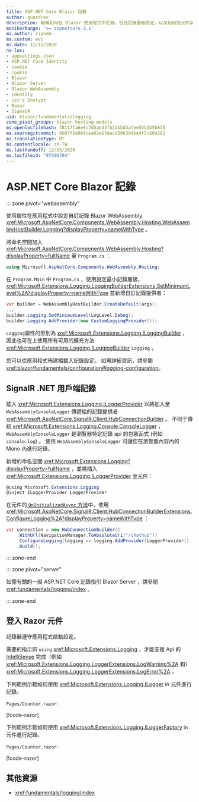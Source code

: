 ```yaml
---
title: ASP.NET Core Blazor 記錄
author: guardrex
description: 瞭解如何在 Blazor 應用程式中記錄，包括記錄層級設定，以及如何從元件寫入記錄訊息 Razor 。
monikerRange: '>= aspnetcore-3.1'
ms.author: riande
ms.custom: mvc
ms.date: 12/11/2020
no-loc:
- appsettings.json
- ASP.NET Core Identity
- cookie
- Cookie
- Blazor
- Blazor Server
- Blazor WebAssembly
- Identity
- Let's Encrypt
- Razor
- SignalR
uid: blazor/fundamentals/logging
zone_pivot_groups: blazor-hosting-models
ms.openlocfilehash: 78117fa6e9c7d5aed3fb31bbd3afee55b3b5b875
ms.sourcegitcommit: 6b87f2e064cea02e65dacd206394b44f5c604282
ms.translationtype: MT
ms.contentlocale: zh-TW
ms.lasthandoff: 12/15/2020
ms.locfileid: "97506704"
---
```

# <a name="aspnet-core-no-locblazor-logging"></a>ASP.NET Core Blazor 記錄

::: zone pivot="webassembly"

使用屬性在應用程式中設定自訂記錄 Blazor WebAssembly <xref:Microsoft.AspNetCore.Components.WebAssembly.Hosting.WebAssemblyHostBuilder.Logging?displayProperty=nameWithType> 。

將命名空間加入 <xref:Microsoft.AspNetCore.Components.WebAssembly.Hosting?displayProperty=fullName> 至 `Program.cs` ：

```csharp
using Microsoft.AspNetCore.Components.WebAssembly.Hosting;
```

在 `Program.Main` 中 `Program.cs` ，使用設定最小記錄層級， <xref:Microsoft.Extensions.Logging.LoggingBuilderExtensions.SetMinimumLevel%2A?displayProperty=nameWithType> 並新增自訂記錄提供者：

```csharp
var builder = WebAssemblyHostBuilder.CreateDefault(args);
...
builder.Logging.SetMinimumLevel(LogLevel.Debug);
builder.Logging.AddProvider(new CustomLoggingProvider());
```

`Logging`屬性的型別為 <xref:Microsoft.Extensions.Logging.ILoggingBuilder> ，因此也可在上使用所有可用的擴充方法 <xref:Microsoft.Extensions.Logging.ILoggingBuilder> `Logging` 。

您可以從應用程式佈建檔載入記錄設定。 如需詳細資訊，請參閱<xref:blazor/fundamentals/configuration#logging-configuration>。

## <a name="no-locsignalr-net-client-logging"></a>SignalR .NET 用戶端記錄

插入 <xref:Microsoft.Extensions.Logging.ILoggerProvider> 以將加入至 `WebAssemblyConsoleLogger` 傳遞給的記錄提供者 <xref:Microsoft.AspNetCore.SignalR.Client.HubConnectionBuilder> 。 不同于傳統 <xref:Microsoft.Extensions.Logging.Console.ConsoleLogger> ， `WebAssemblyConsoleLogger` 是瀏覽器特定記錄 api 的包裝函式 (例如 `console.log`) 。 使用 `WebAssemblyConsoleLogger` 可讓您在瀏覽器內容內的 Mono 內進行記錄。

新增的命名空間 <xref:Microsoft.Extensions.Logging?displayProperty=fullName> ，並將插入 <xref:Microsoft.Extensions.Logging.ILoggerProvider> 至元件：

```csharp
@using Microsoft.Extensions.Logging
@inject ILoggerProvider LoggerProvider
```

在元件的[ `OnInitializedAsync` 方法](xref:blazor/components/lifecycle#component-initialization-methods)中，使用 <xref:Microsoft.AspNetCore.SignalR.Client.HubConnectionBuilderExtensions.ConfigureLogging%2A?displayProperty=nameWithType> ：

```csharp
var connection = new HubConnectionBuilder()
    .WithUrl(NavigationManager.ToAbsoluteUri("/chathub"))
    .ConfigureLogging(logging => logging.AddProvider(LoggerProvider))
    .Build();
```

::: zone-end

::: zone pivot="server"

如需有關的一般 ASP.NET Core 記錄指引 Blazor Server ，請參閱 <xref:fundamentals/logging/index> 。

::: zone-end

## <a name="log-in-no-locrazor-components"></a>登入 Razor 元件

記錄器遵守應用程式啟動設定。

需要的指示詞 `using` <xref:Microsoft.Extensions.Logging> ，才能支援 Api 的 [IntelliSense](/visualstudio/ide/using-intellisense) 完成（例如 <xref:Microsoft.Extensions.Logging.LoggerExtensions.LogWarning%2A> 和） <xref:Microsoft.Extensions.Logging.LoggerExtensions.LogError%2A> 。

下列範例示範如何使用 <xref:Microsoft.Extensions.Logging.ILogger> in 元件進行記錄。

`Pages/Counter.razor`:

[!code-razor[](logging/samples_snapshot/Counter1.razor?highlight=3,16)]

下列範例示範如何使用 <xref:Microsoft.Extensions.Logging.ILoggerFactory> in 元件進行記錄。

`Pages/Counter.razor`:

[!code-razor[](logging/samples_snapshot/Counter2.razor?highlight=3,16-17)]

## <a name="additional-resources"></a>其他資源

* <xref:fundamentals/logging/index>
